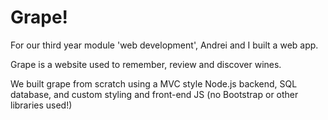 # Grape!

For our third year module 'web development', Andrei and I built a web app.

Grape is a website used to remember, review and discover wines.

We built grape from scratch using a MVC style Node.js backend, SQL database, and custom styling and front-end JS (no Bootstrap or other libraries used!)
